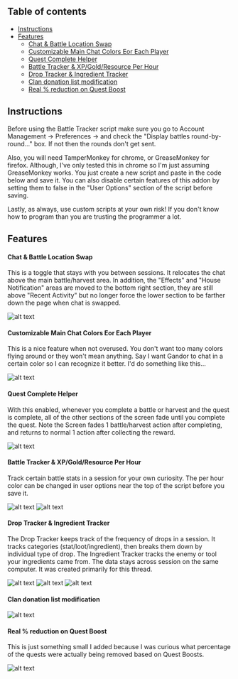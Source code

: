 ## Table of contents

- [Instructions](#instructions)
- [Features](#features)
  - [Chat & Battle Location Swap](#chat--battle-location-swap)
  - [Customizable Main Chat Colors Eor Each Player](#customizable-main-chat-colors-eor-each-player)
  - [Quest Complete Helper](#quest-complete-helper)
  - [Battle Tracker & XP/Gold/Resource Per Hour](#battle-tracker--xpgoldresource-per-hour)
  - [Drop Tracker & Ingredient Tracker](#drop-tracker--ingredient-tracker)
  - [Clan donation list modification](#clan-donation-list-modification)
  - [Real % reduction on Quest Boost](#real--reduction-on-quest-boost)

## Instructions
Before using the Battle Tracker script make sure you go to Account Management -> Preferences -> and check the "Display battles round-by-round..." box. If not then the rounds don't get sent.

Also, you will need TamperMonkey for chrome, or GreaseMonkey for firefox. Although, I've only tested this in chrome so I'm just assuming GreaseMonkey works. You just create a new script and paste in the code below and save it. You can also disable certain features of this addon by setting them to false in the "User Options" section of the script before saving.

Lastly, as always, use custom scripts at your own risk! If you don't know how to program than you are trusting the programmer a lot.

## Features

#### Chat & Battle Location Swap
This is a toggle that stays with you between sessions. It relocates the chat above the main battle/harvest area. In addition, the "Effects" and "House Notification" areas are moved to the bottom right section, they are still above "Recent Activity" but no longer force the lower section to be farther down the page when chat is swapped.

![alt text](http://puu.sh/n2PHk/f8121a8d37.png)

#### Customizable Main Chat Colors Eor Each Player
This is a nice feature when not overused. You don't want too many colors flying around or they won't mean anything. Say I want Gandor to chat in a certain color so I can recognize it better. I'd do something like this...

![alt text](http://puu.sh/n4kIg/8dca6d913d.jpg)

#### Quest Complete Helper
With this enabled, whenever you complete a battle or harvest and the quest is complete, all of the other sections of the screen fade until you complete the quest. Note the Screen fades 1 battle/harvest action after completing, and returns to normal 1 action after collecting the reward.

![alt text](http://puu.sh/n2Srg/c4fc48c21c.jpg)

#### Battle Tracker & XP/Gold/Resource Per Hour
Track certain battle stats in a session for your own curiosity. The per hour color can be changed in user options near the top of the script before you save it.

![alt text](http://puu.sh/mYPEV/bf718912ac.png)
![alt text](http://puu.sh/mYP0W/ded08bb927.png)

#### Drop Tracker & Ingredient Tracker
The Drop Tracker keeps track of the frequency of drops in a session. It tracks categories (stat/loot/ingredient), then breaks them down by individual type of drop.
The Ingredient Tracker tracks the enemy or tool your ingredients came from. The data stays across session on the same computer. It was created primarily for this thread.

![alt text](http://puu.sh/mYPvq/187a4d9cae.png)
![alt text](http://puu.sh/mYPa7/8b90e8a791.png)
![alt text](http://puu.sh/mYP5f/9a8ed782ab.png)

#### Clan donation list modification

![alt text](http://puu.sh/mRm26/be838d7c76.png)

#### Real % reduction on Quest Boost
This is just something small I added because I was curious what percentage of the quests were actually being removed based on Quest Boosts.

![alt text](http://puu.sh/mRjm1/f8879f8530.png)
